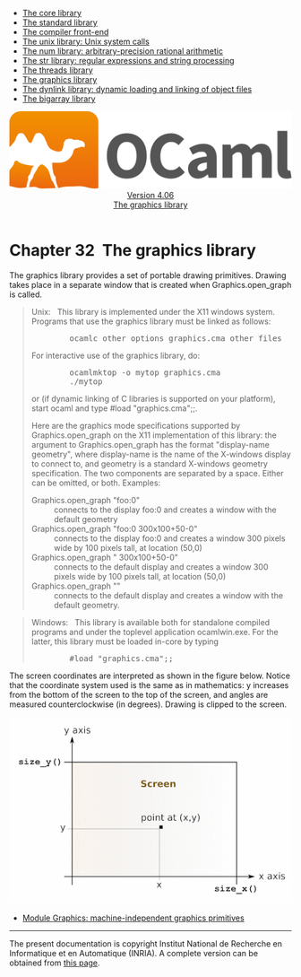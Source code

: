 <!-- ((! set title Manual !)) ((! set documentation !)) ((! set manual !)) ((! set nobreadcrumb !)) -->
<div class="manual content"><ul class="part_menu"><li><a href="core.html">The core library</a></li><li><a href="stdlib.html">The standard library</a></li><li><a href="parsing.html">The compiler front-end</a></li><li><a href="libunix.html">The unix library: Unix system calls</a></li><li><a href="libnum.html">The num library: arbitrary-precision rational arithmetic</a></li><li><a href="libstr.html">The str library: regular expressions and string processing</a></li><li><a href="libthreads.html">The threads library</a></li><li class="active"><a href="libgraph.html">The graphics library</a></li><li><a href="libdynlink.html">The dynlink library: dynamic loading and linking of object files</a></li><li><a href="libbigarray.html">The bigarray library</a></li></ul><header><nav class="toc brand"><a class="brand" href="https://ocaml.org/"><img src="colour-logo-gray.svg" class="svg" alt="OCaml"></a></nav><nav class="toc"><div class="toc_version"><a href="/docs" id="version-select">Version 4.06</a></div><div class="toc_title"><a href="#">The graphics library</a></div></nav></header>




<h1 class="chapter" id="sec558"><span>Chapter 32</span>&nbsp;&nbsp;The graphics library</h1>
<p>The <span class="c003">graphics</span> library provides a set of portable drawing primitives.
Drawing takes place
in a separate window that is created when <span class="c003">Graphics.open_graph</span> is called.</p><blockquote class="quote"><span class="c007">Unix:</span>&nbsp;&nbsp;
This library is implemented under the X11 windows system. 
Programs that use the <span class="c003">graphics</span> library must be linked as follows:
<pre>        ocamlc <span class="c009">other options</span> graphics.cma <span class="c009">other files</span>
</pre>
For interactive use of the <span class="c003">graphics</span> library, do:
<pre>        ocamlmktop -o mytop graphics.cma
        ./mytop
</pre>
or (if dynamic linking of C libraries is supported on your platform),
start <span class="c003">ocaml</span> and type <span class="c003">#load "graphics.cma";;</span>.<p>Here are the graphics mode specifications supported by
<span class="c003">Graphics.open_graph</span> on
the X11 implementation of this library:
the argument to <span class="c003">Graphics.open_graph</span> has the format
<span class="c003">"</span><span class="c009">display-name geometry</span><span class="c003">"</span>,
where <span class="c009">display-name</span> is the name of the X-windows display to
connect to, and <span class="c009">geometry</span> is a standard X-windows geometry
specification. The two components are separated by a space. Either can
be omitted, or both. Examples:
</p><dl class="description"><dt class="dt-description">
<span class="c006">Graphics.open_graph "foo:0"</span></dt><dd class="dd-description">
connects to the display <span class="c003">foo:0</span> and creates a window with the default geometry
</dd><dt class="dt-description"><span class="c006">Graphics.open_graph "foo:0 300x100+50-0"</span></dt><dd class="dd-description">
connects to the display <span class="c003">foo:0</span> and creates a window 300 pixels wide
by 100 pixels tall, at location (50,0)
</dd><dt class="dt-description"><span class="c006">Graphics.open_graph " 300x100+50-0"</span></dt><dd class="dd-description">
connects to the default display and creates a window 300 pixels wide
by 100 pixels tall, at location (50,0)
</dd><dt class="dt-description"><span class="c006">Graphics.open_graph ""</span></dt><dd class="dd-description">
connects to the default display and creates a window with the default
geometry.
</dd></dl></blockquote><blockquote class="quote"><span class="c007">Windows:</span>&nbsp;&nbsp;
This library is available both for standalone compiled programs and
under the toplevel application <span class="c003">ocamlwin.exe</span>. For the latter, this
library must be loaded in-core by typing
<pre>        #load "graphics.cma";;
</pre></blockquote><p>The screen coordinates are interpreted as shown in the figure below.
Notice that the coordinate system used is the same as in mathematics:
<span class="c009">y</span> increases from the bottom of the screen to the top of the screen,
and angles are measured counterclockwise (in degrees).
Drawing is clipped to the screen.
</p><div class="center">
<img src="libgraph.gif">
</div><ul class="ftoc2"><li class="li-links">
<a href="../../api/4.06/Graphics.html">Module <span class="c003">Graphics</span>: machine-independent graphics primitives</a>
</li></ul>
<hr>





<div class="copyright">The present documentation is copyright Institut National de Recherche en Informatique et en Automatique (INRIA). A complete version can be obtained from <a href="http://caml.inria.fr/pub/docs/manual-ocaml/">this page</a>.</div></div>